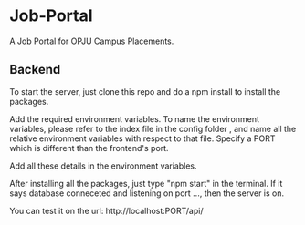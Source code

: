 # Job-Portal
A Job Portal for OPJU Campus Placements.

## Backend

To start the server, just clone this repo and do a npm install to install the packages.

Add the required environment variables. To name the environment variables, please refer to the index file in the config folder , and name all the relative environment variables with respect to that file.
Specify a PORT which is different than the frontend's port.

Add all these details in the environment variables.

After installing all the packages, just type "npm start" in the terminal. If it says database conneceted and listening on port ..., then the  server is on.


You can test it on the url: http://localhost:PORT/api/